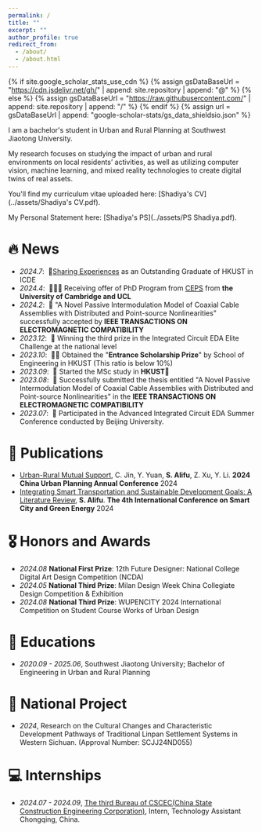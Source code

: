```yaml
---
permalink: /
title: ""
excerpt: ""
author_profile: true
redirect_from: 
  - /about/
  - /about.html
---
```


{% if site.google_scholar_stats_use_cdn %}
{% assign gsDataBaseUrl = "https://cdn.jsdelivr.net/gh/" | append: site.repository | append: "@" %}
{% else %}
{% assign gsDataBaseUrl = "https://raw.githubusercontent.com/" | append: site.repository | append: "/" %}
{% endif %}
{% assign url = gsDataBaseUrl | append: "google-scholar-stats/gs_data_shieldsio.json" %}

<span class='anchor' id='about-me'></span>

I am a bachelor's student in Urban and Rural Planning at Southwest Jiaotong University. 

My research focuses on studying the impact of urban and rural environments on local residents’ activities, as well as utilizing computer vision, machine learning, and mixed reality technologies to create digital twins of real assets.

You'll find my curriculum vitae uploaded here: [Shadiya's CV](../assets/Shadiya's CV.pdf).

My Personal Statement here: [Shadiya's PS](../assets/PS Shadiya.pdf).

# 🔥 News
- *2024.7*: &nbsp;🎉[Sharing Experiences](https://seng.hkust.edu.hk/academics/taught-postgraduate/msc-ic/student-sharing) as an Outstanding Graduate of HKUST in ICDE
- *2024.4*: &nbsp;🎉🎉🎉 Receiving offer of PhD Program from [CEPS](https://www.ceps-cdt.org/) from **the University of Cambridge and UCL**
- *2024.2*: &nbsp;🎉 "A Novel Passive Intermodulation Model of Coaxial Cable Assemblies with Distributed and Point-source Nonlinearities" successfully accepted by **IEEE TRANSACTIONS ON ELECTROMAGNETIC COMPATIBILITY**
- *2023.12*: &nbsp;🎉 Winning the third prize in the Integrated Circuit EDA Elite Challenge at the national level
- *2023.10*: &nbsp;🎉🎉 Obtained the "**Entrance Scholarship Prize**" by School of Engineering in HKUST (This ratio is below 10%)
- *2023.09*: &nbsp;🎉 Started the MSc study in **HKUST**🏫
- *2023.08*: &nbsp;🎉 Successfully submitted the thesis entitled "A Novel Passive Intermodulation Model of Coaxial Cable Assemblies with Distributed and Point-source Nonlinearities" in the **IEEE TRANSACTIONS ON ELECTROMAGNETIC COMPATIBILITY**
- *2023.07*: &nbsp;🎉 Participated in the Advanced Integrated Circuit EDA Summer Conference conducted by Beijing University.

# 📝 Publications 


<!--
[High-precision Mathematical Modelling of Passive Intermodulation in Connectors](https://ietresearch.onlinelibrary.wiley.com/doi/epdf/10.1049/ell2.12539)

**M. Song**, Q. Jin
-->

- [Urban-Rural Mutual Support](https://ietresearch.onlinelibrary.wiley.com/doi/epdf/10.1049/ell2.12539), C. Jin, Y. Yuan, **S. Alifu**, Z. Xu, Y. Li. **2024 China Urban Planning Annual Conference** 2024
- [Integrating Smart Transportation and Sustainable Development Goals: A Literature Review](https://ieeexplore.ieee.org/stamp/stamp.jsp?tp=&arnumber=10596964), **S. Alifu**. **The 4th International Conference on Smart City and Green Energy** 2024



# 🎖 Honors and Awards
- *2024.08* **National First Prize**: 12th Future Designer: National College Digital Art Design Competition (NCDA) 
- *2024.05* **National Third Prize**: Milan Design Week China Collegiate Design Competition & Exhibition
- *2024.08* **National Third Prize**: WUPENCITY 2024 International Competition on Student Course Works of Urban Design

# 📖 Educations
- *2020.09 - 2025.06*, Southwest Jiaotong University; Bachelor of Engineering in Urban and Rural Planning

# 💬 National Project
- *2024*, Research on the Cultural Changes and Characteristic Development Pathways of Traditional Linpan Settlement Systems in Western Sichuan. (Approval Number: SCJJ24ND055) 

<!--

- *2021.03*, Lorem ipsum dolor sit amet, consectetur adipiscing elit. Vivamus ornare aliquet ipsum, ac tempus justo dapibus sit amet.  \| [\[video\]](https://github.com/)

-->

# 💻 Internships
- *2024.07 - 2024.09*, [The third Bureau of CSCEC(China State Construction Engineering Corporation)](https://github.com/), Intern, Technology Assistant   Chongqing, China.
